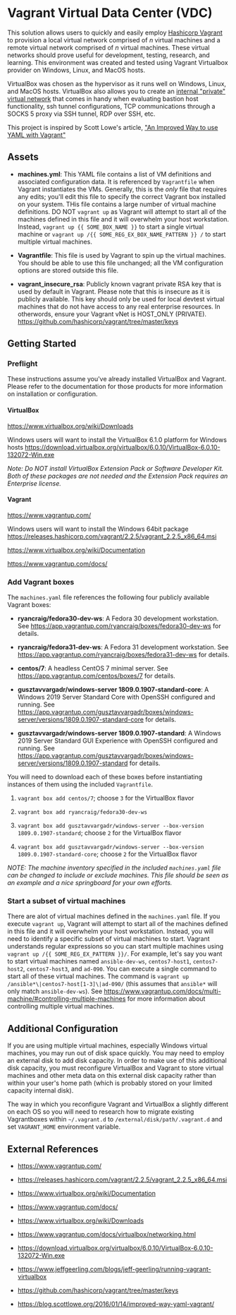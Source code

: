 # Vagrant Virtual Data Center (VDC)
This solution allows users to quickly and easily employ [Hashicorp Vagrant](https://www.vagrantup.com/) to provision a local virtual network comprised of _n_ virtual machines and a remote virtual network comprised of _n_ virtual machines. These virtual networks should prove useful for development, testing, research, and learning. This environment was created and tested using Vagrant Virtualbox provider on Windows, Linux, and MacOS hosts.

VirtualBox was chosen as the hypervisor as it runs well on Windows, Linux, and MacOS hosts. VirtualBox also allows you to create an [internal "private" virtual network](https://www.vagrantup.com/docs/virtualbox/networking.html) that comes in handy when evaluating bastion host functionality, ssh tunnel configurations, TCP communications through a SOCKS 5 proxy via SSH tunnel, RDP over SSH, etc.

This project is inspired by Scott Lowe's article, ["An Improved Way to use YAML with Vagrant"](https://blog.scottlowe.org/2016/01/14/improved-way-yaml-vagrant/)

## Assets

* **machines.yml**: This YAML file contains a list of VM definitions and associated configuration data. It is referenced by `Vagrantfile` when Vagrant instantiates the VMs. Generally, this is the _only_ file that requires any edits; you'll edit this file to specify the correct Vagrant box installed on your system. THis file contains a large number of virtual machine definitions. DO NOT `vagrant up` as Vagrant will attempt to start all of the machines defined in this file and it will overwhelm your host workstation. Instead, `vagrant up {{ SOME_BOX_NAME }}` to start a single virtual machine or `vagrant up /{{ SOME_REG_EX_BOX_NAME_PATTERN }} /` to start multiple virtual machines.

* **Vagrantfile**: This file is used by Vagrant to spin up the virtual machines. You should be able to use this file unchanged; all the VM configuration options are stored outside this file.

* **vagrant_insecure_rsa**: Publicly known vagrant private RSA key that is used by default in Vagrant. Please note that this is insecure as it is publicly available. This key should only be used for local devtest virtual machines that do not have access to any real enterprise resources.
In otherwords, ensure your Vagrant vNet is HOST_ONLY (PRIVATE). https://github.com/hashicorp/vagrant/tree/master/keys

## Getting Started

### Preflight
These instructions assume you've already installed VirtualBox and Vagrant. Please refer to the documentation for those products for more information on installation or configuration.

#### VirtualBox
https://www.virtualbox.org/wiki/Downloads
 
Windows users will want to install the VirtualBox 6.1.0 platform for Windows hosts
https://download.virtualbox.org/virtualbox/6.0.10/VirtualBox-6.0.10-132072-Win.exe
 
_Note: Do NOT install VirtualBox Extension Pack or Software Developer Kit. Both of these packages are not needed and the Extension Pack requires an Enterprise license._
 
#### Vagrant
https://www.vagrantup.com/
 
Windows users will want to install the Windows 64bit package
https://releases.hashicorp.com/vagrant/2.2.5/vagrant_2.2.5_x86_64.msi

https://www.virtualbox.org/wiki/Documentation

https://www.vagrantup.com/docs/

### Add Vagrant boxes
The `machines.yaml` file references the following four publicly available Vagrant boxes:

* **ryancraig/fedora30-dev-ws**: A Fedora 30 development workstation. See https://app.vagrantup.com/ryancraig/boxes/fedora30-dev-ws for details.

* **ryancraig/fedora31-dev-ws**: A Fedora 31 development workstation. See https://app.vagrantup.com/ryancraig/boxes/fedora31-dev-ws for details.

* **centos/7**: A headless CentOS 7 minimal server. See https://app.vagrantup.com/centos/boxes/7 for details.

* **gusztavvargadr/windows-server 1809.0.1907-standard-core**: A Windows 2019 Server Standard Core with OpenSSH configured and running. See https://app.vagrantup.com/gusztavvargadr/boxes/windows-server/versions/1809.0.1907-standard-core for details.

* **gusztavvargadr/windows-server 1809.0.1907-standard**: A Windows 2019 Server Standard GUI Experience with OpenSSH configured and running. See https://app.vagrantup.com/gusztavvargadr/boxes/windows-server/versions/1809.0.1907-standard for details.

You will need to download each of these boxes before instantiating instances of them using the included `Vagrantfile`.

1. `vagrant box add centos/7`; choose `3` for the VirtualBox flavor

1. `vagrant box add ryancraig/fedora30-dev-ws`

1. `vagrant box add gusztavvargadr/windows-server --box-version 1809.0.1907-standard`; choose `2` for the VirtualBox flavor

1. `vagrant box add gusztavvargadr/windows-server --box-version 1809.0.1907-standard-core`; choose `2` for the VirtualBox flavor

*NOTE: The machine inventory specified in the included `machines.yaml` file can be changed to include or exclude machines. This file should be seen as an example and a nice springboard for your own efforts.*

### Start a subset of virtual machines
There are alot of virtual machines defined in the `machines.yaml` file. If you execute `vagrant up`, Vagrant will attempt to start all of the machines defined in this file and it will overwhelm your host workstation. Instead, you will need to identify a specific subset of virtual machines to start. Vagrant understands regular expressions so you can start multiple machines using `vagrant up /{{ SOME_REG_EX_PATTERN }}/`. For example, let's say you want to start virtual machines named `ansible-dev-ws`, `centos7-host1`, `centos7-host2`, `centos7-host3`, and `ad-090`. You can execute a single command to start all of these virtual machines. The command is `vagrant up /ansible*\|centos7-host[1-3]\|ad-090/` (this assumes that `ansible*` will only match `ansible-dev-ws`). See https://www.vagrantup.com/docs/multi-machine/#controlling-multiple-machines for more information about controlling multiple virtual machines.

## Additional Configuration
If you are using multiple virtual machines, especially Windows virtual machines, you may run out of disk space quickly. You may need to employ an external disk to add disk capacity. In order to make use of this additional disk capacity, you must reconfigure VirtualBox and Vagrant to store virtual machines and other meta data on this external disk capacity rather than within your user's home path (which is probably stored on your limited capacity internal disk).

The way in which you reconfigure Vagrant and VirtualBox a slightly different on each OS so you will need to research how to migrate existing Vagrantboxes within `~/.vagrant.d` to `/external/disk/path/.vagrant.d` and set `VAGRANT_HOME` environment variable.

## External References
* https://www.vagrantup.com/
 
* https://releases.hashicorp.com/vagrant/2.2.5/vagrant_2.2.5_x86_64.msi

* https://www.virtualbox.org/wiki/Documentation

* https://www.vagrantup.com/docs/

* https://www.virtualbox.org/wiki/Downloads

* https://www.vagrantup.com/docs/virtualbox/networking.html

* https://download.virtualbox.org/virtualbox/6.0.10/VirtualBox-6.0.10-132072-Win.exe

* https://www.jeffgeerling.com/blogs/jeff-geerling/running-vagrant-virtualbox

* https://github.com/hashicorp/vagrant/tree/master/keys

* https://blog.scottlowe.org/2016/01/14/improved-way-yaml-vagrant/